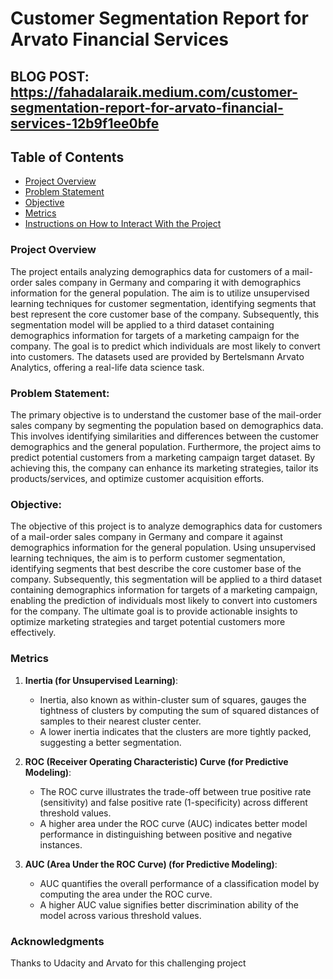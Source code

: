 
# Customer Segmentation Report for Arvato Financial Services
## BLOG POST: https://fahadalaraik.medium.com/customer-segmentation-report-for-arvato-financial-services-12b9f1ee0bfe
## Table of Contents
 * [Project Overview](#project-overview)
 * [Problem Statement](#problem-statement)
 * [Objective](#objective)
 * [Metrics](#metrics)
 * [Instructions on How to Interact With the Project](#instructions-of-how-to-interact-with-project)
 
### Project Overview
The project entails analyzing demographics data for customers of a mail-order sales company in Germany and comparing it with demographics information for the general population. The aim is to utilize unsupervised learning techniques for customer segmentation, identifying segments that best represent the core customer base of the company. Subsequently, this segmentation model will be applied to a third dataset containing demographics information for targets of a marketing campaign for the company. The goal is to predict which individuals are most likely to convert into customers. The datasets used are provided by Bertelsmann Arvato Analytics, offering a real-life data science task.

### Problem Statement:
The primary objective is to understand the customer base of the mail-order sales company by segmenting the population based on demographics data. This involves identifying similarities and differences between the customer demographics and the general population. Furthermore, the project aims to predict potential customers from a marketing campaign target dataset. By achieving this, the company can enhance its marketing strategies, tailor its products/services, and optimize customer acquisition efforts.

### Objective:
The objective of this project is to analyze demographics data for customers of a mail-order sales company in Germany and compare it against demographics information for the general population. Using unsupervised learning techniques, the aim is to perform customer segmentation, identifying segments that best describe the core customer base of the company. Subsequently, this segmentation will be applied to a third dataset containing demographics information for targets of a marketing campaign, enabling the prediction of individuals most likely to convert into customers for the company. The ultimate goal is to provide actionable insights to optimize marketing strategies and target potential customers more effectively.

### Metrics
1. **Inertia (for Unsupervised Learning)**:
   - Inertia, also known as within-cluster sum of squares, gauges the tightness of clusters by computing the sum of squared    distances of samples to their nearest cluster center.
   - A lower inertia indicates that the clusters are more tightly packed, suggesting a better segmentation.

2. **ROC (Receiver Operating Characteristic) Curve (for Predictive Modeling)**:
   - The ROC curve illustrates the trade-off between true positive rate (sensitivity) and false positive rate (1-specificity) across different threshold values.
   - A higher area under the ROC curve (AUC) indicates better model performance in distinguishing between positive and negative instances.

3. **AUC (Area Under the ROC Curve) (for Predictive Modeling)**:
    - AUC quantifies the overall performance of a classification model by computing the area under the ROC curve.
    - A higher AUC value signifies better discrimination ability of the model across various threshold values.

### Acknowledgments
Thanks to Udacity and Arvato for this challenging project
